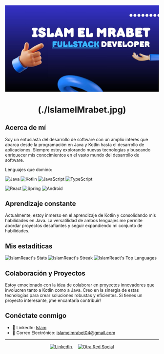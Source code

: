 ![Mi tarjeta personal](./IslamelMrabet.jpg)
<h1 align="center">(./IslamelMrabet.jpg)</h1>

## Acerca de mí
Soy un entusiasta del desarrollo de software con un amplio interés que abarca desde la programación en Java y Kotlin hasta el desarrollo de aplicaciones. Siempre estoy explorando nuevas tecnologías y buscando enriquecer mis conocimientos en el vasto mundo del desarrollo de software.

Lenguajes que domino:
<!-- Lenguajes -->
![Java](https://img.shields.io/badge/Java-ED8B00?style=for-the-badge&logo=java&logoColor=white)
![Kotlin](https://img.shields.io/badge/Kotlin-7F52FF?style=for-the-badge&logo=kotlin&logoColor=white)
![JavaScript](https://img.shields.io/badge/JavaScript-F7DF1E?style=for-the-badge&logo=javascript&logoColor=black)
![TypeScript](https://img.shields.io/badge/TypeScript-007ACC?style=for-the-badge&logo=typescript&logoColor=white)

<!-- Frameworks / Otros -->
![React](https://img.shields.io/badge/React-20232A?style=for-the-badge&logo=react&logoColor=61DAFB)
![Spring](https://img.shields.io/badge/Spring-6DB33F?style=for-the-badge&logo=spring&logoColor=white)
![Android](https://img.shields.io/badge/Android-3DDC84?style=for-the-badge&logo=android&logoColor=white)


## Aprendizaje constante
Actualmente, estoy inmerso en el aprendizaje de Kotlin y consolidando mis habilidades en Java. La versatilidad de ambos lenguajes me permite abordar proyectos desafiantes y seguir expandiendo mi conjunto de habilidades.

## Mis estadíticas
![IslamReact's Stats](https://github-readme-stats.vercel.app/api?username=IslamReact&theme=tokyonight&show_icons=true&hide_border=true&count_private=true)
![IslamReact's Streak](https://github-readme-streak-stats.herokuapp.com/?user=IslamReact&theme=tokyonight&hide_border=true)
![IslamReact's Top Languages](https://github-readme-stats.vercel.app/api/top-langs/?username=IslamReact&theme=tokyonight&show_icons=true&hide_border=true&layout=compact)

## Colaboración y Proyectos
Estoy emocionado con la idea de colaborar en proyectos innovadores que involucren tanto a Kotlin como a Java. Creo en la sinergia de estas tecnologías para crear soluciones robustas y eficientes. Si tienes un proyecto interesante, ¡me encantaría contribuir!

## Conéctate conmigo
- 💼 LinkedIn: [Islam](https://www.linkedin.com/in/islam-el-mrabet-larhzaoui-b0441629a/)
- 📧 Correo Electrónico: islamelmrabet04@gmail.com

---

<p align="center">
  <a href="https://www.linkedin.com/in/islam-el-mrabet-larhzaoui-b0441629a/" target="_blank">
    <img src="https://upload.wikimedia.org/wikipedia/commons/thumb/8/81/LinkedIn_icon.svg/2048px-LinkedIn_icon.svg.png" alt="LinkedIn" height="30"/>
  </a>
  &nbsp;&nbsp;&nbsp;
  <a href="https://www.instagram.com/iiislaaamm/" target="_blank">
    <img src="https://upload.wikimedia.org/wikipedia/commons/thumb/e/e7/Instagram_logo_2016.svg/768px-Instagram_logo_2016.svg.png" alt="Otra Red Social" height="30"/>
  </a>
</p>



<!---
IslamReact/IslamReact is a ✨ special ✨ repository because its `README.md` (this file) appears on your GitHub profile.
You can click the Preview link to take a look at your changes.
--->
